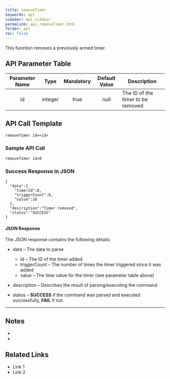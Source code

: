 ```yaml
---
title: removeTimer
keywords: api
sidebar: api_sidebar
permalink: api_removeTimer.html
folder: api
toc: false
---
```




This function removes a previously armed timer.





## API Parameter Table

| Parameter Name |  Type   | Mandatory | Default Value | Description                       |
| :------------: | :-----: | :-------: | :-----------: | --------------------------------- |
|       id       | integer |   true    |     null      | The ID of the timer to be removed |



## API Call Template

``` 
removeTimer id=<id>
```



### Sample API Call

``` 
removeTimer id=8
```



### Success Response in JSON

``` 
{
  "data":{
    "timerId":8,
    "triggerCount":0,
    "value":10
  },
  "description":"Timer removed",
  "status":"SUCCESS"
}
```



#### **JSON Response**

The JSON response contains the following details:

- data – The data to parse
  - Id – The ID of the timer added
  - triggerCount – The number of times the timer triggered since it was added
  - value – The time value for the timer (see parameter table above)


- description – Describes the result of parsing/executing the command
- status – **SUCCESS** if the command was parsed and executed successfully, **FAIL** if not.

------

## Notes

- ​
- ​





## **Related Links**

- Link 1
- Link 2